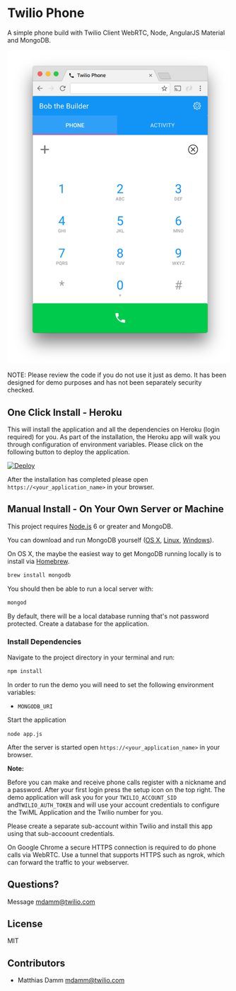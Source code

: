 # Twilio Phone

A simple phone build with Twilio Client WebRTC, Node, AngularJS Material and MongoDB.

![Twilio Phone](twilio_phone.png)

NOTE: Please review the code if you do not use it just as demo. It has been designed for demo purposes and has not been separately security checked.

## One Click Install - Heroku

This will install the application and all the dependencies on Heroku (login required) for you. As part of the installation, the Heroku app will walk you through configuration of environment variables. Please click on the following button to deploy the application.

[![Deploy](https://www.herokucdn.com/deploy/button.svg)](https://heroku.com/deploy?template=https://github.com/nash-md/twilio-phone-ng)

After the installation has completed please open `https://<your_application_name>` in your browser.

## Manual Install - On Your Own Server or Machine

This project requires [Node.js](http://nodejs.org/) 6 or greater and MongoDB.

You can download and run MongoDB
yourself ([OS X](http://docs.mongodb.org/manual/tutorial/install-mongodb-on-os-x/),
[Linux](http://docs.mongodb.org/manual/tutorial/install-mongodb-on-ubuntu/),
[Windows](http://docs.mongodb.org/manual/tutorial/install-mongodb-on-windows/)).

On OS X, the maybe the easiest way to get MongoDB running locally is to install
via [Homebrew](http://brew.sh/).

```bash
brew install mongodb
```

You should then be able to run a local server with:

```bash
mongod
```

By default, there will be a local database running that's not password protected. Create a database for the  application.

### Install Dependencies

Navigate to the project directory in your terminal and run:

```bash
npm install
```
In order to run the demo you will need to set the following environment variables:

- `MONGODB_URI`

Start the application

`node app.js`

After the server is started open `https://<your_application_name>` in your browser.

**Note:** 

Before you can make and receive phone calls register with a nickname and a password. After your first login press the setup icon on the top right. The demo application will ask you for your `TWILIO_ACCOUNT_SID` and`TWILIO_AUTH_TOKEN` and will use your account credentials to configure the TwiML Application and the Twilio number for you.

Please create a separate sub-account within Twilio and install this app using that sub-accoount credentials.

On Google Chrome a secure HTTPS connection is required to do phone calls via WebRTC. Use a tunnel that supports HTTPS such as ngrok, which can forward the traffic to your webserver.

## Questions?

Message [mdamm@twilio.com](mailto:mdamm@twilio.com) 

## License

MIT
	
## Contributors
	
- Matthias Damm <mdamm@twilio.com>
